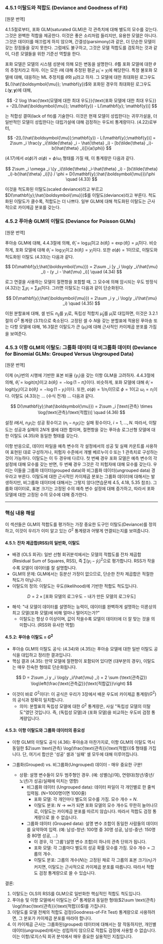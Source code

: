 ### 4.5.1 이탈도와 적합도 (Deviance and Goodness of Fit)

[원문 번역]

4.1.5절로부터, 포화 GLM(saturated GLM)은 각 관측치에 대해 별도의 모수를 갖는다. 그것은 완벽한 적합을 제공한다. 이것은 좋은 소리처럼 들리지만, 유용한 모델은 아니다. 그것은 데이터를 매끄럽게 하지 않으며, 간결성(parsimony)과 같은, 더 단순한 모델이 갖는 장점들을 갖지 못한다. 그럼에도 불구하고, 그것은 모델 적합도를 검토하는 것과 같이, 다른 모델들을 위한 기준선 역할을 한다.

포화 모델은 모델의 시스템 성분에 의해 모든 변동을 설명한다. $\tilde{\theta}$를 포화 모델에 대한 $\theta$의 추정치라고 하자. 이는 모든 $i$에 대해 추정된 평균 $\tilde{\mu} _i=y _i$에 해당한다. 특정 불포화 모델에 대해, 대응하는 ML 추정치를 $\hat{\theta}$와 $\hat{\mu} _i$라고 하자. 그 모델에 대한 최대화된 로그우도 $L(\hat{\boldsymbol{\mu}}; \mathbf{y})$와 포화된 경우의 최대화된 로그우도 $L(\mathbf{y}; \mathbf{y})$에 대해,

$$ -2 \log \frac{\text{모델에 대한 최대 우도}}{\text{포화 모델에 대한 최대 우도}} = -2[L(\hat{\boldsymbol{\mu}}; \mathbf{y}) - L(\mathbf{y}; \mathbf{y})] $$

는 적합성 결여(lack of fit)를 기술한다. 이것은 현재 모델이 성립한다는 귀무가설을, 더 일반적인 모델이 성립한다는 대립가설에 대해 검정하는 우도비 통계량이다. (4.22)로부터,

$$ -2[L(\hat{\boldsymbol{\mu}};\mathbf{y}) - L(\mathbf{y};\mathbf{y})] = 2\sum _i \frac{y _i(\tilde{\theta} _i - \hat{\theta} _i) - [b(\tilde{\theta} _i)-b(\hat{\theta} _i)]}{a(\phi)} $$

(4.17)에서 $a(\phi)$가 $a(\phi)=\phi/\omega _i$ 형태를 가질 때, 이 통계량은 다음과 같다.

$$ 2\sum _i \omega _i \{y _i(\tilde{\theta} _i-\hat{\theta} _i) - [b(\tilde{\theta} _i)-b(\hat{\theta} _i)]\} / \phi = D(\mathbf{y};\hat{\boldsymbol{\mu}})/\phi \quad (4.33) $$

이것을 척도화된 이탈도(scaled deviance)라고 부르고 $D(\mathbf{y};\hat{\boldsymbol{\mu}})$를 이탈도(deviance)라고 부른다. 척도화된 이탈도가 클수록, 적합도는 더 나쁘다. 일부 GLM에 대해 척도화된 이탈도는 근사적으로 카이제곱 분포를 갖는다.

### 4.5.2 푸아송 GLM의 이탈도 (Deviance for Poisson GLMs)

[원문 번역]

푸아송 GLM에 대해, 4.4.3절에 의해, $\hat{\theta} _i = \log\hat{\mu} _i$이고 $b(\hat{\theta} _i)=\exp(\hat{\theta} _i)=\hat{\mu} _i$이다. 비슷하게, 포화 모델에 대해 $\tilde{\theta} _i=\log y _i$이고 $b(\tilde{\theta} _i)=y _i$이다. 또한 $a(\phi)=1$이므로, 이탈도와 척도화된 이탈도 (4.33)는 다음과 같다.

$$ D(\mathbf{y};\hat{\boldsymbol{\mu}}) = 2\sum _i [y _i \log(y _i/\hat{\mu} _i) - (y _i - \hat{\mu} _i)] \quad (4.34) $$

로그 연결을 사용하는 모델이 절편항을 포함할 때, 그 모수에 의해 암시되는 우도 방정식 (4.32)는 $\sum _i y _i = \sum _i \hat{\mu} _i$이다. 그러면 이탈도는 다음과 같이 단순화된다.

$$ D(\mathbf{y};\hat{\boldsymbol{\mu}}) = 2\sum _i y _i \log(y _i/\hat{\mu} _i) \quad (4.35) $$

이원 분할표에 대해, 셀 빈도 $n _{ij}$를 $y _i$로, 독립성 적합치 $\hat{\mu} _{ij}$를 $\hat{\mu} _i$로 대입하면, 이것은 3.2.1절의 $G^2$ 통계량 (3.11)으로 축소된다. 고정된 셀 수 $N$을 갖는 분할표에 적용된 푸아송 또는 다항 모델에 대해, 16.3절은 이탈도가 큰 $\{\mu _i\}$에 대해 근사적인 카이제곱 분포를 가짐을 보여준다.

### 4.5.3 이항 GLM의 이탈도: 그룹화 데이터 대 비그룹화 데이터 (Deviance for Binomial GLMs: Grouped Versus Ungrouped Data)

[원문 번역]

이제 $\{n _i\}$번의 시행에 기반한 표본 비율 $\{y _i\}$을 갖는 이항 GLM을 고려하자. 4.4.3절에 의해, $\hat{\theta} _i=\text{logit}(\hat{\pi} _i)$이고 $b(\hat{\theta} _i)=-\log(1-\hat{\pi} _i)$이다. 비슷하게, 포화 모델에 대해 $\tilde{\theta} _i=\text{logit}(y _i)$이고 $b(\tilde{\theta} _i)=-\log(1-y _i)$이다. 또한, $a(\phi)=1/n _i$이므로 $\phi=1$이고 $\omega _i=n _i$이다. 이탈도 (4.33)는 ... (수식 전개) ... 다음과 같다.

$$ D(\mathbf{y};\hat{\boldsymbol{\mu}}) = 2\sum _i [\text{관측} \times \log(\text{관측}/\text{적합})] \quad (4.36) $$

설정 $i$에서, $n _i y _i$는 성공 횟수이고 $(n _i-n _i y _i)$는 실패 횟수이다, $i=1,\dots,N$. 따라서, 이탈도는 성공과 실패의 $2N$개 셀에 대한 합이며, 절편항을 갖는 푸아송 로그선형 모델에 대한 이탈도 (4.35)와 동일한 형태를 갖는다.

이항 반응으로, 데이터 파일을 예측 변수의 각 설정에서의 성공 및 실패 카운트를 사용하여 표현된 대로 구성하거나, 피험자 수준에서 개별 베르누이 0 또는 1 관측치로 구성하는 것이 가능하다. 이탈도는 이 두 경우에 다르다. 첫 번째 경우 포화 모델은 예측 변수의 각 설정에 대해 모수를 갖는 반면, 두 번째 경우 그것은 각 피험자에 대해 모수를 갖는다. 우리는 이들을 그룹화 데이터(grouped data)와 비그룹화 데이터(ungrouped data) 경우라고 부른다. 이탈도에 대한 근사적인 카이제곱 분포는 그룹화 데이터에 대해서는 발생하지만, 비그룹화 데이터에 대해서는 그렇지 않다(연습문제 4.5, 4.18, 5.35 참조). 그룹화 데이터로, 표본 크기는 고정된 수의 예측 변수 설정에 대해 증가하고, 따라서 포화 모델에 대한 고정된 수의 모수에 대해 증가한다.

---

### 핵심 내용 해설

이 섹션들은 GLM의 적합도를 평가하는 가장 중요한 도구인 이탈도(Deviance)를 정의하고, 이것이 우리가 이미 알고 있는 $G^2$ 통계량과 어떻게 연결되는지를 보여줍니다.

#### 4.5.1: 잔차 제곱합(RSS)의 일반화, 이탈도

*   배경 (OLS 회귀): 일반 선형 회귀분석에서는 모델의 적합도를 잔차 제곱합(Residual Sum of Squares, RSS), 즉 $\sum(y _i - \hat{y} _i)^2$으로 평가합니다. RSS가 작을수록 모델이 데이터를 잘 설명합니다.
*   GLM의 문제: GLM에서는 등분산 가정이 없으므로, 단순한 잔차 제곱합은 적절한 척도가 아닙니다.
*   이탈도의 정의: 이탈도는 우도(likelihood)에 기반한 적합도 척도입니다.

$$ D = 2 \times [\text{포화 모델의 로그우도} - \text{내가 만든 모델의 로그우도}] $$

*   해석: "내 모델이 데이터를 설명하는 능력이, 데이터를 완벽하게 설명하는 이론상의 최고 모델(포화 모델)에 비해 얼마나 떨어지는가?"
    *   이탈도는 항상 0 이상이며, 값이 작을수록 모델이 데이터에 더 잘 맞는 것을 의미합니다. (RSS와 유사한 역할)

#### 4.5.2: 푸아송 이탈도 = $G^2$

*   푸아송 GLM의 이탈도 공식: (4.34)와 (4.35)는 푸아송 모델에 대한 일반 이탈도 공식을 대입하고 정리한 결과입니다.
*   핵심 결과 (4.35): 만약 모델에 절편항이 포함되어 있다면 (대부분의 경우), 이탈도는 매우 친숙한 형태로 단순화됩니다.

$$ D = 2\sum _i y _i \log(y _i/\hat{\mu} _i) = 2 \sum (\text{관측값}) \log\left(\frac{\text{관측값}}{\text{적합값}}\right) $$

*   이것이 바로 $G^2$이다!: 이 공식은 우리가 3장에서 배운 우도비 카이제곱 통계량($G^2$)의 공식과 정확히 일치합니다.
    *   의미: 분할표의 독립성 모델에 대한 $G^2$ 통계량은, 사실 "독립성 모델의 이탈도"였던 것입니다. 즉, (독립성 모델)과 (포화 모델)을 비교하는 우도비 검정 통계량입니다.

#### 4.5.3: 이항 이탈도와 그룹화 데이터의 중요성

*   이항 GLM의 이탈도 공식 (4.36): 푸아송과 마찬가지로, 이항 GLM의 이탈도 역시 동일한 $2\sum \text{관측} \log(\frac{\text{관측}}{\text{적합}})$ 형태를 가집니다. 단, 여기서 합산은 '성공' 셀과 '실패' 셀 모두에 대해 이루어집니다.

*   그룹화(Grouped) vs. 비그룹화(Ungrouped) 데이터 - 매우 중요한 구분!
    *   상황: 설명 변수들이 모두 범주형인 경우. (예: 성별(남/여), 연령대(청년/중년/노년)가 성공/실패에 미치는 영향)
        *   비그룹화 데이터 (Ungrouped data): 데이터 파일이 각 개인별로 한 줄씩 입력됨. (N=1000명이면 1000줄)
            *   포화 모델: 각 개인마다 별도의 모수를 가짐. 모수 개수 = $N$.
            *   이탈도 분포: $N \to \infty$가 되면 포화 모델의 모수 개수도 무한히 늘어나므로, 이탈도는 카이제곱 분포를 따르지 않습니다. 따라서 적합도 검정 통계량으로 쓸 수 없습니다.
        *   그룹화 데이터 (Grouped data): 설명 변수 조합이 동일한 사람들의 데이터를 요약하여 입력. (예: 남성-청년: 100명 중 30명 성공, 남성-중년: 150명 중 80명 성공, ...)
            *   이 경우, 각 '그룹'(설명 변수 조합)이 하나의 관측 단위가 됩니다.
            *   포화 모델: 각 그룹마다 별도의 성공 확률 모수를 가짐. 모수 개수 = 그룹의 개수.
            *   이탈도 분포: 그룹의 개수($N$)는 고정된 채로 각 그룹의 표본 크기($n _i$)가 커지면, 이탈도는 근사적으로 카이제곱 분포를 따릅니다. 따라서 적합도 검정 통계량으로 쓸 수 있습니다.

결론:
1.  이탈도는 OLS의 RSS를 GLM으로 일반화한 핵심적인 적합도 척도입니다.
2.  푸아송 및 이항 모델에서 이탈도는 $G^2$ 통계량과 동일한 형태($2\sum \text{관측} \log(\frac{\text{관측}}{\text{적합}})$)를 가집니다.
3.  이탈도를 모델 전체의 적합도 검정(Goodness-of-Fit Test) 통계량으로 사용하려면, 그 분포가 카이제곱 분포를 따라야 합니다.
4.  이 카이제곱 근사는 그룹화된(grouped) 데이터에 대해서는 잘 작동하지만, 개인별 데이터(ungrouped)에서는 성립하지 않으므로 적합도 검정에 사용할 수 없습니다. 이는 이항/로지스틱 회귀 분석에서 매우 중요한 실용적인 지침입니다.
